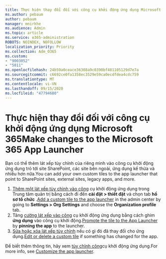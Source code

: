 ```yaml
---
title: Thực hiện thay đổi đối với công cụ khởi động ứng dụng Microsoft 365
ms.author: pebaum
author: pebaum
manager: mnirkhe
ms.audience: Admin
ms.topic: article
ms.service: o365-administration
ROBOTS: NOINDEX, NOFOLLOW
localization_priority: Priority
ms.collection: Adm_O365
ms.custom:
- "9003052"
- "5811"
ms.openlocfilehash: 24b59a0ceace36308a9c0390bf481105129d7e7a
ms.sourcegitcommit: c6692ce0fa1358ec3529e59ca0ecdfdea4cdc759
ms.translationtype: MT
ms.contentlocale: vi-VN
ms.lasthandoff: 09/15/2020
ms.locfileid: "47794680"
---
```

# <a name="make-changes-to-the-microsoft-365-app-launcher"></a><span data-ttu-id="cf04d-102">Thực hiện thay đổi đối với công cụ khởi động ứng dụng Microsoft 365</span><span class="sxs-lookup"><span data-stu-id="cf04d-102">Make changes to the Microsoft 365 App Launcher</span></span>

<span data-ttu-id="cf04d-103">Bạn có thể thêm lát xếp tùy chỉnh của riêng mình vào công cụ khởi động ứng dụng trỏ tới site SharePoint, các site bên ngoài, ứng dụng kế thừa và nhiều hơn nữa.</span><span class="sxs-lookup"><span data-stu-id="cf04d-103">You can add your own custom tiles to the app launcher that point to SharePoint sites, external sites, legacy apps, and more.</span></span>

1. <span data-ttu-id="cf04d-104">[Thêm một lát xếp tùy chỉnh vào công](https://docs.microsoft.com/microsoft-365/admin/manage/customize-the-app-launcher) cụ khởi động ứng dụng trong Trung tâm quản trị bằng cách đi đến  **cài đặt > thiết đặt**  và chọn tab  **hồ sơ tổ chức** .</span><span class="sxs-lookup"><span data-stu-id="cf04d-104">[Add a custom tile to the app launcher](https://docs.microsoft.com/microsoft-365/admin/manage/customize-the-app-launcher) in the admin center by going to  **Settings > Org Settings**  and choose the  **Organization profile** tab.</span></span>
2. <span data-ttu-id="cf04d-105">Tăng [cường lát xếp vào công](https://docs.microsoft.com/microsoft-365/admin/manage/customize-the-app-launcher#promote-the-tile-to-app-launcher) cụ khởi động ứng dụng bằng cách ghim **ứng dụng** vào công cụ khởi động.</span><span class="sxs-lookup"><span data-stu-id="cf04d-105">[Promote the tile to the App Launcher](https://docs.microsoft.com/microsoft-365/admin/manage/customize-the-app-launcher#promote-the-tile-to-app-launcher) by **pinning the app** to the launcher.</span></span>
3. <span data-ttu-id="cf04d-106">[Sửa hoặc xóa lát xếp tùy chỉnh](https://docs.microsoft.com/microsoft-365/admin/manage/customize-the-app-launcher#edit-or-delete-a-custom-tile) nếu có gì đó đã thay đổi cho ứng dụng.</span><span class="sxs-lookup"><span data-stu-id="cf04d-106">[Edit or delete a custom tile](https://docs.microsoft.com/microsoft-365/admin/manage/customize-the-app-launcher#edit-or-delete-a-custom-tile) if something has changed for the app.</span></span>

<span data-ttu-id="cf04d-107">Để biết thêm thông tin, hãy xem [tùy chỉnh công](https://docs.microsoft.com/microsoft-365/admin/manage/customize-the-app-launcher)cụ khởi động ứng dụng.</span><span class="sxs-lookup"><span data-stu-id="cf04d-107">For more info, see [Customize the app launcher](https://docs.microsoft.com/microsoft-365/admin/manage/customize-the-app-launcher).</span></span>
